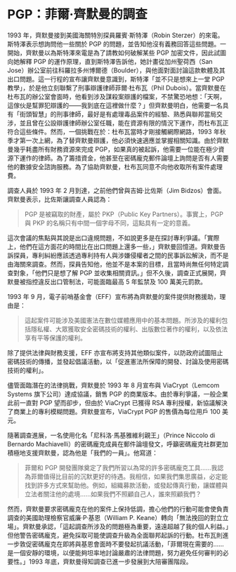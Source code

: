 # PGP：菲爾·齊默曼的調查

1993 年，齊默曼接到美國海關特別探員羅賓·斯特澤（Robin Sterzer）的來電。斯特澤表示想詢問他一些關於 PGP 的問題，並告知他沒有義務回答這些問題。一開始，齊默曼以為斯特澤來電是為了請教如何破解某些 PGP 加密文件，因此試圖向她解釋 PGP 的運作原理，直到斯特澤告訴他，她計畫從加州聖荷西（San Jose）辦公室前往科羅拉多州博爾德（Boulder），與他面對面討論這款軟體及其出口問題。這一行程的宣布讓齊默曼意識到，斯特澤「並不只是想來上一堂 PGP 教學」，於是他立刻聯繫了刑事辯護律師菲爾·杜布瓦（Phil Dubois）。當齊默曼在杜布瓦的辦公室會面時，他看到涉及謀殺案辯護的檔案，不禁驚恐地想：「天啊，這傢伙是幫罪犯辯護的——我到底在這裡做什麼？」但齊默曼明白，他需要一名具有「街頭智慧」的刑事律師，最好是有處理毒品案件的經驗、熟悉與聯邦當局交涉，並且曾在公設辯護律師辦公室任職，能在資源有限的情況下運作，而杜布瓦正符合這些條件。然而，一個挑戰在於：杜布瓦當時才剛接觸網際網路，1993 年秋季才第一次上網，為了替齊默曼辯護，他必須快速適應並掌握相關知識。由於齊默曼幾乎耗盡所有財務資源來完成 PGP，如果真的被起訴，他需要一位能在極少資源下運作的律師。為了籌措資金，他甚至在密碼龐克郵件論壇上詢問是否有人需要他的數據安全諮詢服務。為了協助齊默曼，杜布瓦同意不向他收取所有案件處理費。

調查人員於 1993 年 2 月到達，之前他們曾與吉姆·比佐斯（Jim Bidzos）會面。齊默曼表示，比佐斯讓調查人員認為：

> PGP 是被竊取的財產，屬於 PKP（Public Key Partners）。事實上，PGP 與 PKP 的名稱只有中間一個字母不同，這點具有一定的意義。

這次會議的焦點與其說是出口違規問題，不如說更多是在探討專利爭議。「實際上，他們在這方面花的時間比在出口問題上還多一些，」齊默曼回憶道。齊默曼告訴探員，專利糾紛應該透過專利持有人與涉嫌侵權者之間的民事訴訟解決，而不是由海關來調查。然而，探員告知他，他並不是本案的目標，且當時尚無任何特定調查對象，「他們只是想了解 PGP 並收集相關資訊。」但不久後，調查正式展開，齊默曼被指控違反出口管制法，可能面臨最高 5 年監禁及 100 萬美元罰款。

1993 年 9 月，電子前哨基金會（EFF）宣布將為齊默曼的案件提供財務援助，理由是：

> 這起案件可能涉及美國憲法在數位媒體應用中的基本問題。所涉及的權利包括隱私權、大眾獲取安全密碼技術的權利、出版數位著作的權利，以及依法享有平等保護的權利。

除了提供法律與財務支援，EFF 亦宣布將支持其他類似案件，以防政府試圖阻止密碼技術的傳播，並發起倡議活動，以「促進憲法所保障的開發、討論及使用密碼技術的權利」。

儘管面臨潛在的法律挑戰，齊默曼於 1993 年 8 月宣布與 ViaCrypt（Lemcom Systems 旗下公司）達成協議，銷售 PGP 的商業版本。由於專利爭議，一般企業此前一直對 PGP 望而卻步，但由於 ViaCrypt 已獲得 RSA 專利授權，新協議解決了商業上的專利模糊問題。齊默曼宣布，ViaCrypt PGP 的售價為每位用戶 100 美元。

隨著調查進展，一名使用化名「尼科洛·馬基雅維利親王」（Prince Niccolo di Bernardo Machiavelli）的密碼龐克成員在郵件論壇發文，呼籲密碼龐克社群更加積極地支援齊默曼，認為他是「我們的一員」。他寫道：

> 菲爾和 PGP 開發團隊奠定了我們所習以為常的許多密碼龐克工具……我認為菲爾值得比目前的沉默更好的待遇。我相信，如果我們集思廣益，必定能找到許多方式來幫助他。例如，組織募款活動，或發起傳真行動，讓媒體與立法者關注他的處境……如果我們不照顧自己人，誰來照顧我們？

然而，齊默曼要求密碼龐克在他的案件上保持低調，擔心他們的行動可能會使負責調查的美國助理檢察官威廉·P·基恩（William P. Keane）轉向「無法挽回的對立立場」。齊默曼承認，「這起調查所涉及的問題極為重要，遠遠超越了我的個人利益。」但他警告密碼龐克，避免採取可能使調查升級為全面聯邦起訴的行動。杜布瓦則進一步敦促密碼龐克在即將與基恩會面時不要發起抗議活動，「菲爾現在需要的……是一個安靜的環境，以便能夠坦率地討論嚴肅的法律問題，努力避免任何審判的必要性。」1993 年底，齊默曼得知調查已進一步發展到大陪審團階段。
